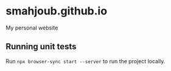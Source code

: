 # smahjoub.github.io

My personal website

## Running unit tests

Run `npx browser-sync start --server` to run the project locally.